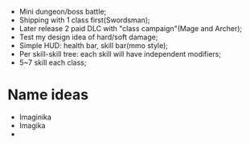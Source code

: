 - Mini dungeon/boss battle;
- Shipping with 1 class first(Swordsman);
- Later release 2 paid DLC with "class campaign"(Mage and Archer);
- Test my design idea of hard/soft damage;
- Simple HUD: health bar, skill bar(mmo style);
- Per skill-skill tree: each skill will have independent modifiers;
- 5~7 skill each class;

# Name ideas
- Imaginika
- Imagika
- 
